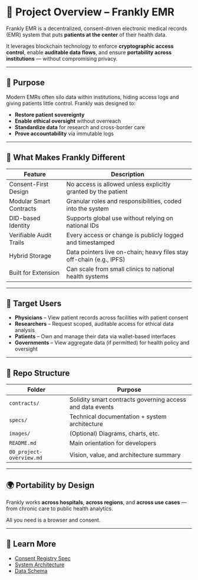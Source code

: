 # 🧭 Project Overview – Frankly EMR

Frankly EMR is a decentralized, consent-driven electronic medical records (EMR) system that puts **patients at the center** of their health data.

It leverages blockchain technology to enforce **cryptographic access control**, enable **auditable data flows**, and ensure **portability across institutions** — without compromising privacy.

---

## 🎯 Purpose

Modern EMRs often silo data within institutions, hiding access logs and giving patients little control. Frankly was designed to:

- **Restore patient sovereignty**
- **Enable ethical oversight** without overreach
- **Standardize data** for research and cross-border care
- **Prove accountability** via immutable logs

---

## 🧱 What Makes Frankly Different

| Feature | Description |
|--------|-------------|
| Consent-First Design | No access is allowed unless explicitly granted by the patient |
| Modular Smart Contracts | Granular roles and responsibilities, coded into the system |
| DID-based Identity | Supports global use without relying on national IDs |
| Verifiable Audit Trails | Every access or change is publicly logged and timestamped |
| Hybrid Storage | Data pointers live on-chain; heavy files stay off-chain (e.g., IPFS) |
| Built for Extension | Can scale from small clinics to national health systems |

---

## 🏥 Target Users

- **Physicians** – View patient records across facilities with patient consent  
- **Researchers** – Request scoped, auditable access for ethical data analysis  
- **Patients** – Own and manage their data via wallet-based interfaces  
- **Governments** – View aggregate data (if permitted) for health policy and oversight

---

## 🔗 Repo Structure

| Folder | Purpose |
|--------|---------|
| `contracts/` | Solidity smart contracts governing access and data events |
| `specs/`     | Technical documentation + system architecture |
| `images/`    | (Optional) Diagrams, charts, etc. |
| `README.md` | Main orientation for developers |
| `00_project-overview.md` | Vision, value, and architecture summary |

---

## 🌍 Portability by Design

Frankly works **across hospitals**, **across regions**, and **across use cases** — from chronic care to public health analytics.

All you need is a browser and consent.

---

## 🧠 Learn More

- [Consent Registry Spec](specs/01_patient-consent-registry.md)
- [System Architecture](specs/06_system-governance-architecture.md)
- [Data Schema](specs/data-schema.md)
